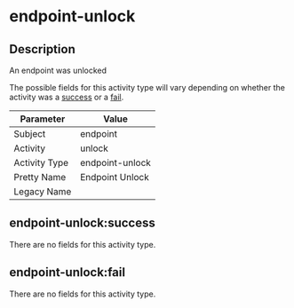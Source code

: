 endpoint-unlock
===============

Description
-----------
An endpoint was unlocked

The possible fields for this activity type will vary depending on whether the activity was a [success](#endpoint-unlocksuccess) or a [fail](#endpoint-unlockfail).

| Parameter     | Value           |
| ------------- | --------------- |
| Subject       | endpoint        |
| Activity      | unlock          |
| Activity Type | endpoint-unlock |
| Pretty Name   | Endpoint Unlock |
| Legacy Name   |                 |

endpoint-unlock:success
-----------------------

There are no fields for this activity type.


endpoint-unlock:fail
--------------------

There are no fields for this activity type.
